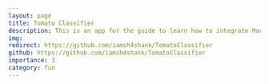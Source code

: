 ```yaml
---
layout: page
title: Tomato Classifier
description: This is an app for the guide to learn how to integrate Machine Learning models in a native Android App
img: 
redirect: https://github.com/iamsh4shank/TomatoClassifier
github: https://github.com/iamsh4shank/TomatoClassifier
importance: 3
category: fun
---
```

